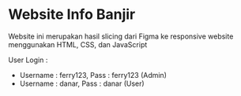 # Website Info Banjir
Website ini merupakan hasil slicing dari Figma ke responsive website menggunakan HTML, CSS, dan JavaScript <br>

User Login : <br>
- Username : ferry123, Pass : ferry123 (Admin)<br>
- Username : danar, Pass : danar (User)

